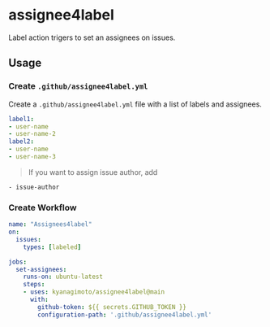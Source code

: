 # assignee4label
Label action trigers to set an assignees on issues.

## Usage

### Create `.github/assignee4label.yml`

Create a `.github/assignee4label.yml` file with a list of labels and assignees.

```yml
label1:
- user-name
- user-name-2
label2:
- user-name
- user-name-3
```
> If you want to assign issue author, add
```
- issue-author
```

### Create Workflow

```yml
name: "Assignees4label"
on:
  issues:
    types: [labeled]

jobs:
  set-assignees:
    runs-on: ubuntu-latest
    steps:
    - uses: kyanagimoto/assignee4label@main
      with:
        github-token: ${{ secrets.GITHUB_TOKEN }}
        configuration-path: '.github/assignee4label.yml'
```
